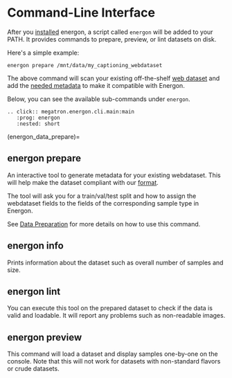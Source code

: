 <!--- Copyright (c) 2024, NVIDIA CORPORATION.
SPDX-License-Identifier: BSD-3-Clause -->

# Command-Line Interface

After you [installed](../intro/installation) energon, a script called `energon` will be added to your PATH.
It provides commands to prepare, preview, or lint datasets on disk.

Here's a simple example:

```shell
energon prepare /mnt/data/my_captioning_webdataset
```

The above command will scan your existing off-the-shelf [web dataset](https://webdataset.github.io/webdataset/)
and add the [needed metadata](data-on-disk) to make it compatible with Energon. 

Below, you can see the available sub-commands under `energon`.


```{eval-rst}
.. click:: megatron.energon.cli.main:main
   :prog: energon
   :nested: short
```

(energon_data_prepare)=
## energon prepare

An interactive tool to generate metadata for your existing webdataset.
This will help make the dataset compliant with our [format](data-on-disk).

The tool will ask you for a train/val/test split and how to assign the webdataset fields to the
fields of the corresponding sample type in Energon.

See [Data Preparation](../basic/data_prep) for more details on how to use this command.


## energon info

Prints information about the dataset such as overall number of samples and size.


## energon lint

You can execute this tool on the prepared dataset to check if the data is valid and loadable.
It will report any problems such as non-readable images.


## energon preview

This command will load a dataset and display samples one-by-one on the console.
Note that this will not work for datasets with non-standard flavors or crude datasets.
